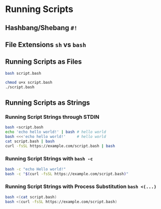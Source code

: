 # Running Scripts

## Hashbang/Shebang `#!`

<!-- TODO -->

## File Extensions `sh` vs `bash`

<!-- TODO -->

## Running Scripts as Files

```bash
bash script.bash
```

```bash
chmod u+x script.bash
./script.bash
```

## Running Scripts as Strings

### Running Script Strings through STDIN

```bash
bash <script.bash
echo 'echo hello world!' | bash # hello world
bash <<<'echo hello world!'     # hello world
cat script.bash | bash
curl -fsSL https://example.com/script.bash | bash
```

### Running Script Strings with `bash -c`

```bash
bash -c "echo Hello world!"
bash -c "$(curl -fsSL https://example.com/script.bash)"
```

### Running Script Strings with Process Substitution `bash <(...)`

```bash
bash <(cat script.bash)
bash <(curl -fsSL https://example.com/script.bash)
```
